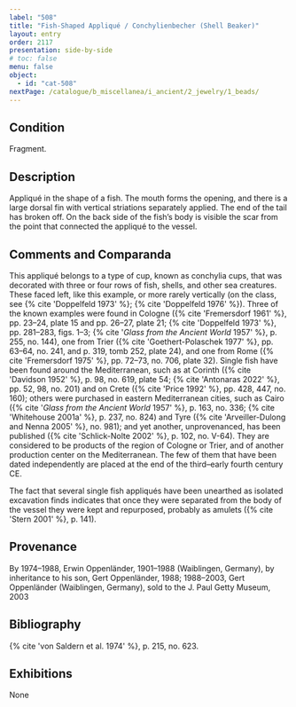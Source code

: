 ```yaml
---
label: "508"
title: "Fish-Shaped Appliqué / Conchylienbecher (Shell Beaker)"
layout: entry
order: 2117
presentation: side-by-side
# toc: false
menu: false
object:
  - id: "cat-508"
nextPage: /catalogue/b_miscellanea/i_ancient/2_jewelry/1_beads/
---
```


## Condition

Fragment.

## Description

Appliqué in the shape of a fish. The mouth forms the opening, and there is a large dorsal fin with vertical striations separately applied. The end of the tail has broken off. On the back side of the fish’s body is visible the scar from the point that connected the appliqué to the vessel.

## Comments and Comparanda

This appliqué belongs to a type of cup, known as conchylia cups, that was decorated with three or four rows of fish, shells, and other sea creatures. These faced left, like this example, or more rarely vertically (on the class, see {% cite 'Doppelfeld 1973' %}; {% cite 'Doppelfeld 1976' %}). Three of the known examples were found in Cologne ({% cite 'Fremersdorf 1961' %}, pp. 23–24, plate 15 and pp. 26–27, plate 21; {% cite 'Doppelfeld 1973' %}, pp. 281–283, figs. 1–3; {% cite '*Glass from the Ancient World* 1957' %}, p. 255, no. 144), one from Trier ({% cite 'Goethert-Polaschek 1977' %}, pp. 63–64, no. 241, and p. 319, tomb 252, plate 24), and one from Rome ({% cite 'Fremersdorf 1975' %}, pp. 72–73, no. 706, plate 32). Single fish have been found around the Mediterranean, such as at Corinth ({% cite 'Davidson 1952' %}, p. 98, no. 619, plate 54; {% cite 'Antonaras 2022' %}, pp. 52, 98, no. 201) and on Crete ({% cite 'Price 1992' %}, pp. 428, 447, no. 160); others were purchased in eastern Mediterranean cities, such as Cairo ({% cite '*Glass from the Ancient World* 1957' %}, p. 163, no. 336; {% cite 'Whitehouse 2001a' %}, p. 237, no. 824) and Tyre ({% cite 'Arveiller-Dulong and Nenna 2005' %}, no. 981); and yet another, unprovenanced, has been published ({% cite 'Schlick-Nolte 2002' %}, p. 102, no. V-64). They are considered to be products of the region of Cologne or Trier, and of another production center on the Mediterranean. The few of them that have been dated independently are placed at the end of the third–early fourth century CE.

The fact that several single fish appliqués have been unearthed as isolated excavation finds indicates that once they were separated from the body of the vessel they were kept and repurposed, probably as amulets ({% cite 'Stern 2001' %}, p. 141).

## Provenance

By 1974–1988, Erwin Oppenländer, 1901–1988 (Waiblingen, Germany), by inheritance to his son, Gert Oppenländer, 1988; 1988–2003, Gert Oppenländer (Waiblingen, Germany), sold to the J. Paul Getty Museum, 2003

## Bibliography

{% cite 'von Saldern et al. 1974' %}, p. 215, no. 623.

## Exhibitions

None